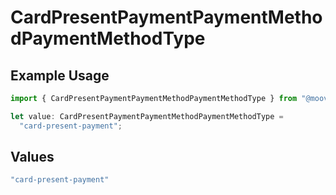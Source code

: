 # CardPresentPaymentPaymentMethodPaymentMethodType

## Example Usage

```typescript
import { CardPresentPaymentPaymentMethodPaymentMethodType } from "@moovio/sdk/models/components";

let value: CardPresentPaymentPaymentMethodPaymentMethodType =
  "card-present-payment";
```

## Values

```typescript
"card-present-payment"
```